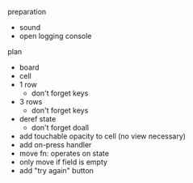 preparation

- sound
- open logging console

plan

- board
- cell
- 1 row
  - don't forget keys
- 3 rows
  - don't forget keys
- deref state
  - don't forget doall
- add touchable opacity to cell (no view necessary)
- add on-press handler
- move fn: operates on state
- only move if field is empty
- add "try again" button
